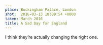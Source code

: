 ```yaml
---
place: Buckingham Palace, London
shot:  2016-03-13 18:09:54 +0000
taken: March 2016
title: A Sad Day for England
---
```


I think they’re actually changing the right one.
